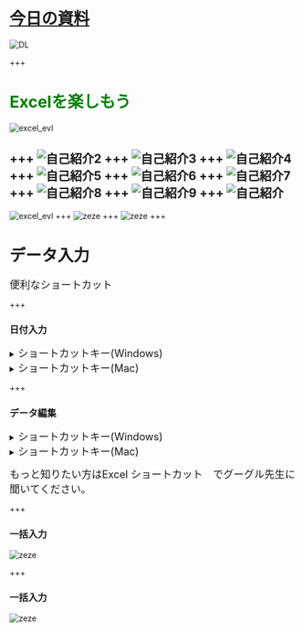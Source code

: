 # [今日の資料](http://gf4.work/ZerM)   

![DL](path/to/dl.jpg)

+++

# <font color="green">Excelを楽しもう</font>

![excel_evl](path/to/excel_elv.png)

+++
![自己紹介2](path/to/slide2.jpeg)
+++
![自己紹介3](path/to/slide3.jpeg)
+++
![自己紹介4](path/to/slide4.jpeg)
+++
![自己紹介5](path/to/slide5.jpeg)
+++
![自己紹介6](path/to/slide6.jpeg)
+++
![自己紹介7](path/to/slide7.jpeg)
+++
![自己紹介8](path/to/slide8.jpeg)
+++
![自己紹介9](path/to/slide9.jpeg)
+++
![自己紹介](path/to/slide10.jpeg)
---
![excel_evl](path/to/excel_elv.png)
+++
![zeze](path/to/zeze.jpg)
+++
![zeze](path/to/zeze2.jpg)
+++

# データ入力  
<font size="4">便利なショートカット</font>

+++
### 日付入力  
<details><summary><font size="4">ショートカットキー(Windows)</font></summary>  
<font size="4">本日日付：「Ctrl」+「；」  
現在時刻：「Ctrl」+「：」   </font></details>
<details><summary><font size="4">ショートカットキー(Mac)</font></summary>  
<font size="4">本日日付：「command」+「；」  
現在時刻：「command」+「：」   </font></details>

+++
### データ編集 
<details><summary><font size="4">ショートカットキー(Windows)</font></summary>
<font size="4">切り取り：[Ctrl]+[X]  
コピー：[Ctrl]+[C]  
貼り付け：[Ctrl]+[V]  
上の行をうつす：[Ctrl]+[d]   </font></details>
<details><summary><font size="4">ショートカットキー(Mac)</font></summary>
<font size="4">切り取り：[command]+[X]  
コピー：[command]+[C]  
貼り付け：[command]+[V]  
上の行をうつす：[command]+[d]       </font></details>

<font size="4">もっと知りたい方はExcel ショートカット　でグーグル先生に聞いてください。</font>

+++
### 一括入力 
![zeze](path/to/ikkatu.jpg)


+++
### 一括入力 
![zeze](path/to/ikkatu2.jpg)
